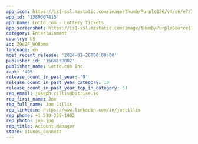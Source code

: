 ```yaml
---
app_icon: https://is1-ssl.mzstatic.com/image/thumb/Purple126/v4/a6/e7/74/a6e7744b-1fd5-a993-ab7f-9d34a7a6eb24/AppIcon-0-0-1x_U007emarketing-0-7-0-85-220.png/1024x1024bb.png
app_id: '1580307415'
app_name: Lotto.com - Lottery Tickets
app_screenshot: https://is1-ssl.mzstatic.com/image/thumb/PurpleSource116/v4/9d/d2/1b/9dd21bce-aa39-6af3-84cf-2b705bd68a20/a9d87347-0186-4c9c-8216-1ef6dbee2eb4_HAVAS_APPSTORE_IPHONE_1__U00281_U0029.png/1242x2688bb.png
category: Entertainment
country: US
id: Z9c2F_WQ8bmo
language: en
most_recent_release: '2024-01-26T00:00:00'
publisher_id: '1568159002'
publisher_name: Lotto.com Inc.
rank: '495'
release_count_in_past_year: '9'
release_count_in_past_year_category: 10
release_count_in_past_year_top_in_category: 31
rep_email: joseph.cillis@bitrise.io
rep_first_name: Joe
rep_full_name: Joe Cillis
rep_linkedin: https://www.linkedin.com/in/joecillis
rep_phone: +1 518-258-1902
rep_photo: joe.jpg
rep_title: Account Manager
store: itunes_connect
---
```

